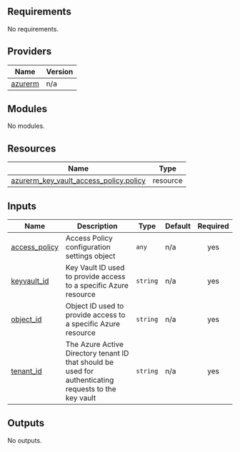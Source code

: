 <!-- BEGIN_TF_DOCS -->
## Requirements

No requirements.

## Providers

| Name | Version |
|------|---------|
| <a name="provider_azurerm"></a> [azurerm](#provider\_azurerm) | n/a |

## Modules

No modules.

## Resources

| Name | Type |
|------|------|
| [azurerm_key_vault_access_policy.policy](https://registry.terraform.io/providers/hashicorp/azurerm/latest/docs/resources/key_vault_access_policy) | resource |

## Inputs

| Name | Description | Type | Default | Required |
|------|-------------|------|---------|:--------:|
| <a name="input_access_policy"></a> [access\_policy](#input\_access\_policy) | Access Policy configuration settings object | `any` | n/a | yes |
| <a name="input_keyvault_id"></a> [keyvault\_id](#input\_keyvault\_id) | Key Vault ID used to provide access to a specific Azure resource | `string` | n/a | yes |
| <a name="input_object_id"></a> [object\_id](#input\_object\_id) | Object ID used to provide access to a specific Azure resource | `string` | n/a | yes |
| <a name="input_tenant_id"></a> [tenant\_id](#input\_tenant\_id) | The Azure Active Directory tenant ID that should be used for authenticating requests to the key vault | `string` | n/a | yes |

## Outputs

No outputs.
<!-- END_TF_DOCS -->